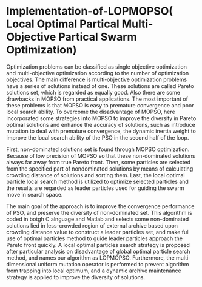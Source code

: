# Implementation-of-LOPMOPSO( Local Optimal Partical Multi-Objective Partical Swarm Optimization)


Optimization problems can be classified as single objective optimization and multi-objective optimization according to the number of optimization objectives. The main difference is multi-objective optimization problems have a series of solutions instead of one. These solutions are called Pareto solutions set, which is regarded as equally good. Also there are some drawbacks in MOPSO from practical applications. The most important of these problems is that MOPSO is easy to premature convergence and poor local search ability. To overcome the disadvantage of MOPSO, here incorporated some strategies into MOPSO to improve the diversity in Pareto optimal solutions and enhance the accuracy of solutions, such as introduce mutation to deal with premature convergence, the dynamic inertia weight to improve the local search ability of the PSO in the second half of the loop. 

First, non-dominated solutions set is found through MOPSO optimization. Because of low precision of MOPSO so that these non-dominated solutions always far away from true Pareto front. Then, some particles are selected from the specified part of nondominated solutions by means of calculating crowding distance of solutions and sorting them. Last, the local optimal particle local search method is utilized to optimize selected particles and the results are regarded as leader particles used for guiding the swarm move in search space.

The main goal of the approach is to improve the convergence performance of PSO, and preserve the diversity of non-dominated set. This algorithm  is coded in botgh C alnguage and Matlab and selects some non-dominated solutions lied in less-crowded region of external archive based upon crowding distance value to construct a leader particles set, and make full use of optimal particles method to guide leader particles approach the Pareto front quickly. A local optimal particles search strategy is proposed after particular analysis on disadvantage of global optimal particle search method, and names our algorithm as LOPMOPSO. Furthermore, the multi-dimensional uniform mutation operator is performed to prevent algorithm from trapping into local optimum, and a dynamic archive maintenance strategy is applied to improve the diversity of solutions.

